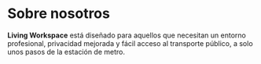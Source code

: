 # Sobre nosotros

**Living Workspace** está diseñado para aquellos que necesitan un entorno profesional, privacidad mejorada y fácil acceso al transporte público, a solo unos pasos de la estación de metro.
